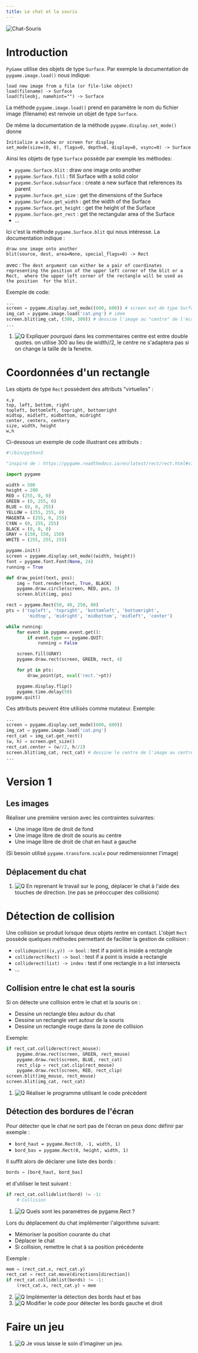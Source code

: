 ```yaml
---
title: Le chat et la souris
---
```


![Chat-Souris](exemple_collision.png)


# Introduction

`PyGame` utilise des objets de type `Surface`. Par exemple
la documentation de `pygame.image.load()` nous indique:

~~~
load new image from a file (or file-like object)
load(filename) -> Surface
load(fileobj, namehint="") -> Surface
~~~

La méthode `pygame.image.load()` prend en paramètre le nom du fichier
image (filename) est renvoie un objet de type `Surface`.

De même la documentation de la méthode `pygame.display.set_mode()` donne

~~~
Initialize a window or screen for display
set_mode(size=(0, 0), flags=0, depth=0, display=0, vsync=0) -> Surface
~~~

Ainsi les objets de type `Surface` possède par exemple les méthodes:

- `pygame.Surface.blit` : draw one image onto another
- `pygame.Surface.fill` : fill Surface with a solid color
- `pygame.Surface.subsurface` : create a new surface that references its parent
- `pygame.Surface.get_size` : get the dimensions of the Surface
- `pygame.Surface.get_width` : get the width of the Surface
- `pygame.Surface.get_height` : get the height of the Surface
- `pygame.Surface.get_rect` : get the rectangular area of the Surface
- ...

Ici c'est la méthode `pygame.Surface.blit` qui nous intéresse. La documentation
indique :

~~~
draw one image onto another
blit(source, dest, area=None, special_flags=0) -> Rect
~~~

avec : `The dest argument can either be a pair of coordinates 
representing the position of the upper left corner of the blit or a Rect, 
where the upper left corner of the rectangle will be used as the position 
for the blit.`

Exemple de code:

~~~python
...
screen = pygame.display.set_mode((600, 600)) # screen est de type Surface
img_cat = pygame.image.load('cat.png') # idem
screen.blit(img_cat, (300, 300)) # dessine l'image au "centre" de l'écran
...
~~~

1. ![Q] Expliquer pourquoi dans les commentaires centre est entre double quotes.
    on utilise 300 au lieu de width//2, le centre ne s'adaptera pas si on change la taille de la fenetre.


# Coordonnées d'un rectangle

Les objets de type `Rect` possèdent des attributs "virtuelles" : 

~~~
x,y
top, left, bottom, right
topleft, bottomleft, topright, bottomright
midtop, midleft, midbottom, midright
center, centerx, centery
size, width, height
w,h
~~~

Ci-dessous un exemple de code illustrant ces attributs :

~~~python
#!/bin/python3

"inspiré de : https://pygame.readthedocs.io/en/latest/rect/rect.html#virtual-attributes"

import pygame

width = 500
height = 200
RED = (255, 0, 0)
GREEN = (0, 255, 0)
BLUE = (0, 0, 255)
YELLOW = (255, 255, 0)
MAGENTA = (255, 0, 255)
CYAN = (0, 255, 255)
BLACK = (0, 0, 0)
GRAY = (150, 150, 150)
WHITE = (255, 255, 255)

pygame.init()
screen = pygame.display.set_mode((width, height))
font = pygame.font.Font(None, 24)
running = True

def draw_point(text, pos):
    img = font.render(text, True, BLACK)
    pygame.draw.circle(screen, RED, pos, 3)
    screen.blit(img, pos)

rect = pygame.Rect(50, 40, 250, 80)
pts = ('topleft', 'topright', 'bottomleft', 'bottomright',
        'midtop', 'midright', 'midbottom', 'midleft', 'center')

while running:
    for event in pygame.event.get():
        if event.type == pygame.QUIT:
            running = False

    screen.fill(GRAY)
    pygame.draw.rect(screen, GREEN, rect, 4)

    for pt in pts:
        draw_point(pt, eval('rect.'+pt))

    pygame.display.flip()
    pygame.time.delay(50)
pygame.quit()
~~~

Ces attributs peuvent être utilisés comme mutateur. Exemple:

~~~python
...
screen = pygame.display.set_mode((600, 600)) 
img_cat = pygame.image.load('cat.png')
rect_cat = img_cat.get_rect()
(w, h) = screen.get_size()
rect_cat.center = (w//2, h//2)
screen.blit(img_cat, rect_cat) # dessine le centre de l'image au centre de l'écran
...
~~~

# Version 1

## Les images
Réaliser une première version avec les contraintes suivantes:

- Une image libre de droit de fond
- Une image libre de droit de souris au centre
- Une image libre de droit de chat en haut a gauche

(Si besoin utilisé `pygame.transform.scale` pour redimensionner l'image)

## Déplacement du chat

1. ![Q] En reprenant le travail sur le pong, déplacer le chat à l'aide des touches
de direction. (ne pas se préoccuper des collisions)

# Détection de collision

Une collision se produit lorsque deux objets rentre en contact. L'objet 
`Rect` possède quelques méthodes permettant de faciliter la gestion
de collision :

- `collidepoint((x,y)) -> bool` : test if a point is inside a rectangle
- `colliderect(Rect) -> bool` : test if a point is inside a rectangle
- `colliderect(list) -> index` : test if one rectangle in a list intersects
- ...

## Collision entre le chat est la souris

Si on détecte une collision entre le chat et la souris on :

- Dessine un rectangle bleu autour du chat
- Dessine un rectangle vert autour de la souris
- Dessine un rectangle rouge dans la zone de collision


Exemple:

~~~python
if rect_cat.colliderect(rect_mouse):
    pygame.draw.rect(screen, GREEN, rect_mouse)
    pygame.draw.rect(screen, BLUE, rect_cat)
    rect_clip = rect_cat.clip(rect_mouse)
    pygame.draw.rect(screen, RED, rect_clip)
screen.blit(img_mouse, rect_mouse)
screen.blit(img_cat, rect_cat)
~~~

1. ![Q] Réaliser le programme utilisant le code précédent

## Détection des bordures de l'écran

Pour détecter que le chat ne sort pas de l'écran on peux donc définir
par exemple :

- `bord_haut = pygame.Rect(0, -1, width, 1)`
- `bord_bas = pygame.Rect(0, height, width, 1)`

Il suffit alors de déclarer une liste des bords :

~~~python
bords = [bord_haut, bord_bas]
~~~

et d'utiliser le test suivant :

~~~python
if rect_cat.collidelist(bord) != -1:
    # Collision
~~~

1. ![Q] Quels sont les paramètres de pygame.Rect ?

Lors du déplacement du chat implémenter l'algorithme suivant:

- Mémoriser la position courante du chat
- Déplacer le chat
- Si collision, remettre le chat à sa position précédente

Exemple :

~~~python
mem = (rect_cat.x, rect_cat.y)
rect_cat = rect_cat.move(directions[direction])
if rect_cat.collidelist(bords) != -1:
    (rect_cat.x, rect_cat.y) = mem
~~~

2. ![Q] Implémenter la détection des bords haut et bas
2. ![Q] Modifier le code pour détecter les bords gauche et droit

# Faire un jeu

1. ![Q] Je vous laisse le soin d'imaginer un jeu.

[Q]: gears.png
